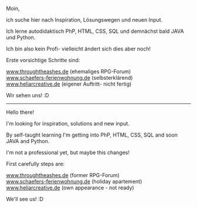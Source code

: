 Moin,

ich suche hier nach Inspiration, Lösungswegen und neuen Input. 

Ich lerne autodidaktisch PhP, HTML, CSS, SQL und demnächst bald JAVA und Python. 

Ich bin also kein Profi- vielleicht ändert sich dies aber noch!

Erste vorsichtige Schritte sind:

www.throughtheashes.de (ehemaliges RPG-Forum)<br>
www.schaefers-ferienwohnung.de (selbsterklärend)<br>
www.heliarcreative.de (eigener Auftritt- nicht fertig)

Wir sehen uns! :D

_____________________

Hello there!

I'm looking for inspiration, solutions and new input.

By self-taught learning I'm getting into PhP, HTML, CSS, SQL and soon JAVA and Python.

I'm not a professional yet, but maybe this changes!

First carefully steps are:

www.throughtheashes.de (former RPG-Forum)<br>
www.schaefers-ferienwohnung.de (holiday apartement)<br>
www.heliarcreative.de (own appearance - not ready)

We'll see us! :D


<!---
HeliarCreative/HeliarCreative is a ✨ special ✨ repository because its `README.md` (this file) appears on your GitHub profile.
You can click the Preview link to take a look at your changes.
--->
